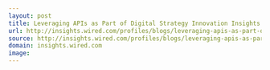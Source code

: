 ```yaml
---
layout: post
title: Leveraging APIs as Part of Digital Strategy Innovation Insights
url: http://insights.wired.com/profiles/blogs/leveraging-apis-as-part-of-digital-strategy#axzz31ofj3ryC
source: http://insights.wired.com/profiles/blogs/leveraging-apis-as-part-of-digital-strategy#axzz31ofj3ryC
domain: insights.wired.com
image: 
---
```


